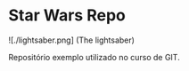 # Star Wars Repo

![./lightsaber.png] (The lightsaber)

Repositório exemplo utilizado no curso de GIT.

